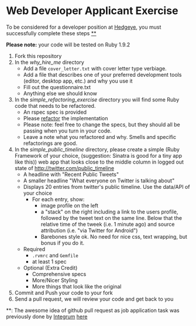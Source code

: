# Web Developer Applicant Exercise

To be considered for a developer position at [Hedgeye](http://www2.hedgeye.com), you must successfully complete these steps [**](#footnote)

**Please note:** your code will be tested on Ruby 1.9.2

1. Fork this repository
2. In the *why_hire_me* directory
    * Add a file `cover_letter.txt` with cover letter type verbiage.
    * Add a file that describes one of your preferred development tools (editor, desktop app, etc.) and why you use it 
    * Fill out the questionnaire.txt
    * Anything else we should know
3. In the *simple_refactoring_exercise* directory you will find some Ruby code that needs to be refactored.
    * An rspec spec is provided
    * Please [refactor](http://www.refactoring.com) the implementation
    * Please note: feel free to change the specs, but they should all be passing when you turn in your code.
    * Leave a note what you refactored and why.  Smells and specific refactorings are good.
4. In the *simple_public_timeline* directory, please create a simple (Ruby Framework of your choice, (suggestion: Sinatra is good for a tiny app like this)) web app that looks close to the middle column in logged out state of http://twitter.com/public_timeline
    * A headline with "Recent Public Tweets"
    * A smaller headline "What everyone on Twitter is talking about"
    * Displays 20 entries from twitter's public timeline.  Use the data/API of your choice
        * For each entry, show:
            * image profile on the left
            * a "stack" on the right including a link to the users profile, followed by the tweet text on the same line.  Below that the relative time of the tweek (i.e. 1 minute ago) and source attribution (i.e. "via Twitter for Android")
            * Barebones style ok.  No need for nice css, text wrapping, but bonus if you do it.
    * Required
        * `.rvmrc` and `Gemfile`
        * at least 1 spec
    * Optional (Extra Credit)
        * Comprehensive specs
        * More/Nicer Styling
        * More things that look like the original
5. Commit and Push your code to your fork
6. Send a pull request, we will review your code and get back to you



<a name="footnote">**</a>: The awesome idea of github pull request as
job application task was previously done by [Integrum](http://integrumtech.com) [here](https://github.com/integrum/job-application)
